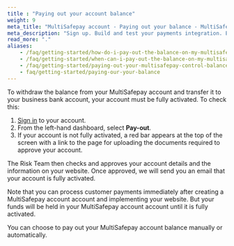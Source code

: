 ```yaml
---
title : "Paying out your account balance"
weight: 9
meta_title: "MultiSafepay account - Paying out your balance - MultiSafepay Docs"
meta_description: "Sign up. Build and test your payments integration. Explore our products and services. Use our API Reference, SDKs, and wrappers. Get support."
read_more: "."
aliases:
    - /faq/getting-started/how-do-i-pay-out-the-balance-on-my-multisafepay-account-to-my-business-bank-account
    - /faq/getting-started/when-can-i-pay-out-the-balance-on-my-multisafepay-account-to-my-business-bank-account
    - /faq/getting-started/paying-out-your-multisafepay-control-balance-to-your-business-bank-account
    - faq/getting-started/paying-our-your-balance
---
```


To withdraw the balance from your MultiSafepay account and transfer it to your business bank account, your account must be fully activated. To check this:

1. [Sign in](https://merchant.multisafepay.com) to your account.
2. From the left-hand dashboard, select **Pay-out**.
3. If your account is not fully activated, a red bar appears at the top of the screen with a link to the page for uploading the documents required to approve your account.

The Risk Team then checks and approves your account details and the information on your website. Once approved, we will send you an email that your account is fully activated. 

Note that you can process customer payments immediately after creating a MultiSafepay account account and implementing your website. But your funds will be held in your MultiSafepay account account until it is fully activated.

You can choose to pay out your MultiSafepay account balance manually or automatically.
